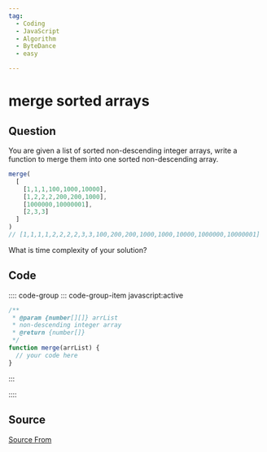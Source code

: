 ```yaml
---
tag:
  - Coding
  - JavaScript
  - Algorithm
  - ByteDance
  - easy

---
```

  
# merge sorted arrays

## Question
You are given a list of sorted non-descending integer arrays, write a function to merge them into one sorted non-descending array.

```js
merge(
  [
    [1,1,1,100,1000,10000],
    [1,2,2,2,200,200,1000],
    [1000000,10000001],
    [2,3,3]
  ]
)
// [1,1,1,1,2,2,2,2,3,3,100,200,200,1000,1000,10000,1000000,10000001]
```

What is time complexity of your solution?

## Code
:::: code-group
::: code-group-item javascript:active
```javascript
/**
 * @param {number[][]} arrList
 * non-descending integer array
 * @return {number[]} 
 */
function merge(arrList) {
  // your code here
}
```
:::
    
::::



##  Source
[Source From](https://bigfrontend.dev/problem/merge-sorted-arrays)

  